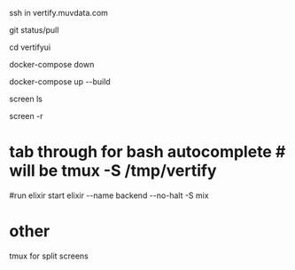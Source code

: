ssh in vertify.muvdata.com

git status/pull

cd vertifyui

docker-compose down

docker-compose up --build

screen ls

screen -r
# tab through for bash autocomplete  # will be tmux -S /tmp/vertify

#run elixir start
elixir --name backend --no-halt -S mix


# other
tmux for split screens
